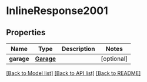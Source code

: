 # InlineResponse2001

## Properties
Name | Type | Description | Notes
------------ | ------------- | ------------- | -------------
**garage** | [**Garage**](Garage.md) |  | [optional] 

[[Back to Model list]](../README.md#documentation-for-models) [[Back to API list]](../README.md#documentation-for-api-endpoints) [[Back to README]](../README.md)

